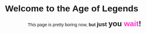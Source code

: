 <html>
<head>
  <title>Wheel of Time Fanpage</title>
</head>
<body style="font-family: Verdana, sans-serif; margin-left: 10%; margin-right: 10%">

  <h1>Welcome to the Age of Legends</h1>

  <p align="center">
  This page is pretty boring now, <b>but <font size="+1">just <font size="+2">you <font color="#FF33CC">wait</font>!</font></font></b>
  </p>
  
</body>  
</html>

